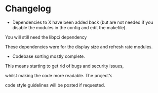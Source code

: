 # Changelog

- Dependencies to X have been added back (but are not needed if you disable the modules in the config and edit the makefile).

You will still need the libpci dependency

These dependencies were for the display size and refresh rate modules. 



- Codebase sorting mostly complete.

This means starting to get rid of bugs and security issues, 

whilst making the code more readable. The project's 

code style guidelines will be posted if requested.
